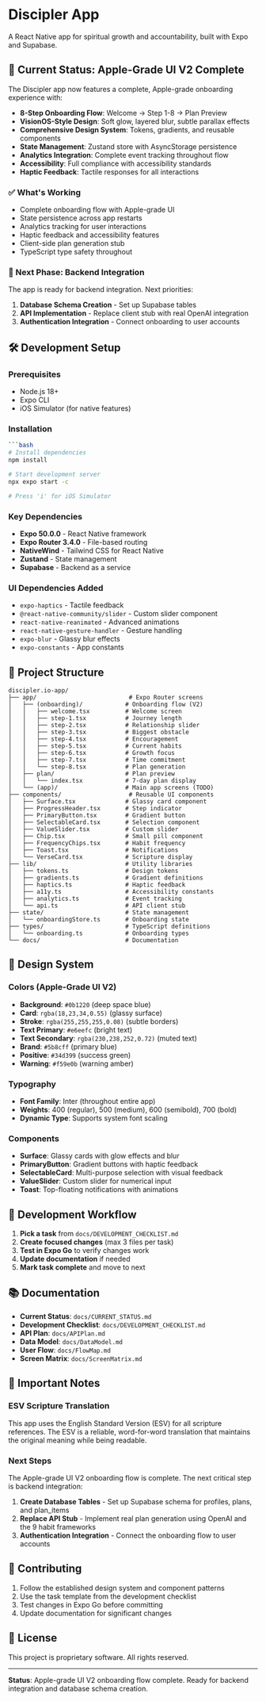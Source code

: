 # Discipler App

A React Native app for spiritual growth and accountability, built with Expo and Supabase.

## 🎯 Current Status: Apple-Grade UI V2 Complete

The Discipler app now features a complete, Apple-grade onboarding experience with:

- **8-Step Onboarding Flow**: Welcome → Step 1-8 → Plan Preview
- **VisionOS-Style Design**: Soft glow, layered blur, subtle parallax effects
- **Comprehensive Design System**: Tokens, gradients, and reusable components
- **State Management**: Zustand store with AsyncStorage persistence
- **Analytics Integration**: Complete event tracking throughout flow
- **Accessibility**: Full compliance with accessibility standards
- **Haptic Feedback**: Tactile responses for all interactions

### ✅ What's Working

- Complete onboarding flow with Apple-grade UI
- State persistence across app restarts
- Analytics tracking for user interactions
- Haptic feedback and accessibility features
- Client-side plan generation stub
- TypeScript type safety throughout

### 🚀 Next Phase: Backend Integration

The app is ready for backend integration. Next priorities:

1. **Database Schema Creation** - Set up Supabase tables
2. **API Implementation** - Replace client stub with real OpenAI integration
3. **Authentication Integration** - Connect onboarding to user accounts

## 🛠️ Development Setup

### Prerequisites

- Node.js 18+
- Expo CLI
- iOS Simulator (for native features)

### Installation

```bash
```bash
# Install dependencies
npm install

# Start development server
npx expo start -c

# Press 'i' for iOS Simulator
```

### Key Dependencies

- **Expo 50.0.0** - React Native framework
- **Expo Router 3.4.0** - File-based routing
- **NativeWind** - Tailwind CSS for React Native
- **Zustand** - State management
- **Supabase** - Backend as a service

### UI Dependencies Added

- `expo-haptics` - Tactile feedback
- `@react-native-community/slider` - Custom slider component
- `react-native-reanimated` - Advanced animations
- `react-native-gesture-handler` - Gesture handling
- `expo-blur` - Glassy blur effects
- `expo-constants` - App constants

## 📁 Project Structure

```text
discipler.io-app/
├── app/                          # Expo Router screens
│   ├── (onboarding)/            # Onboarding flow (V2)
│   │   ├── welcome.tsx          # Welcome screen
│   │   ├── step-1.tsx           # Journey length
│   │   ├── step-2.tsx           # Relationship slider
│   │   ├── step-3.tsx           # Biggest obstacle
│   │   ├── step-4.tsx           # Encouragement
│   │   ├── step-5.tsx           # Current habits
│   │   ├── step-6.tsx           # Growth focus
│   │   ├── step-7.tsx           # Time commitment
│   │   └── step-8.tsx           # Plan generation
│   ├── plan/                    # Plan preview
│   │   └── index.tsx            # 7-day plan display
│   └── (app)/                   # Main app screens (TODO)
├── components/                   # Reusable UI components
│   ├── Surface.tsx              # Glassy card component
│   ├── ProgressHeader.tsx       # Step indicator
│   ├── PrimaryButton.tsx        # Gradient button
│   ├── SelectableCard.tsx       # Selection component
│   ├── ValueSlider.tsx          # Custom slider
│   ├── Chip.tsx                 # Small pill component
│   ├── FrequencyChips.tsx       # Habit frequency
│   ├── Toast.tsx                # Notifications
│   └── VerseCard.tsx            # Scripture display
├── lib/                         # Utility libraries
│   ├── tokens.ts                # Design tokens
│   ├── gradients.ts             # Gradient definitions
│   ├── haptics.ts               # Haptic feedback
│   ├── a11y.ts                  # Accessibility constants
│   ├── analytics.ts             # Event tracking
│   └── api.ts                   # API client stub
├── state/                       # State management
│   └── onboardingStore.ts       # Onboarding state
├── types/                       # TypeScript definitions
│   └── onboarding.ts            # Onboarding types
└── docs/                        # Documentation
```

## 🎨 Design System

### Colors (Apple-Grade UI V2)

- **Background**: `#0b1220` (deep space blue)
- **Card**: `rgba(18,23,34,0.55)` (glassy surface)
- **Stroke**: `rgba(255,255,255,0.08)` (subtle borders)
- **Text Primary**: `#e6eefc` (bright text)
- **Text Secondary**: `rgba(230,238,252,0.72)` (muted text)
- **Brand**: `#5b8cff` (primary blue)
- **Positive**: `#34d399` (success green)
- **Warning**: `#f59e0b` (warning amber)

### Typography

- **Font Family**: Inter (throughout entire app)
- **Weights**: 400 (regular), 500 (medium), 600 (semibold), 700 (bold)
- **Dynamic Type**: Supports system font scaling

### Components

- **Surface**: Glassy cards with glow effects and blur
- **PrimaryButton**: Gradient buttons with haptic feedback
- **SelectableCard**: Multi-purpose selection with visual feedback
- **ValueSlider**: Custom slider for numerical input
- **Toast**: Top-floating notifications with animations

## 🔧 Development Workflow

1. **Pick a task** from `docs/DEVELOPMENT_CHECKLIST.md`
2. **Create focused changes** (max 3 files per task)
3. **Test in Expo Go** to verify changes work
4. **Update documentation** if needed
5. **Mark task complete** and move to next

## 📚 Documentation

- **Current Status**: `docs/CURRENT_STATUS.md`
- **Development Checklist**: `docs/DEVELOPMENT_CHECKLIST.md`
- **API Plan**: `docs/APIPlan.md`
- **Data Model**: `docs/DataModel.md`
- **User Flow**: `docs/FlowMap.md`
- **Screen Matrix**: `docs/ScreenMatrix.md`

## 🚨 Important Notes

### ESV Scripture Translation

This app uses the English Standard Version (ESV) for all scripture references. The ESV is a reliable, word-for-word translation that maintains the original meaning while being readable.

### Next Steps

The Apple-grade UI V2 onboarding flow is complete. The next critical step is backend integration:

1. **Create Database Tables** - Set up Supabase schema for profiles, plans, and plan_items
2. **Replace API Stub** - Implement real plan generation using OpenAI and the 9 habit frameworks
3. **Authentication Integration** - Connect the onboarding flow to user accounts

## 🤝 Contributing

1. Follow the established design system and component patterns
2. Use the task template from the development checklist
3. Test changes in Expo Go before committing
4. Update documentation for significant changes

## 📄 License

This project is proprietary software. All rights reserved.

---

**Status**: Apple-grade UI V2 onboarding flow complete. Ready for backend integration and database schema creation.
